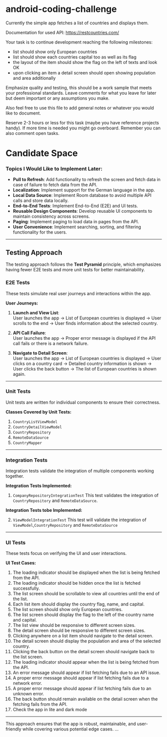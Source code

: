 # android-coding-challenge

Currently the simple app fetches a list of countries and displays them.

Documentation for used API: https://restcountries.com/

Your task is to continue development reaching the following milestones: 

- list should show only European countries
- list should show each countries capital too as well as its flag
- the layout of the item should show the flag on the left of texts and look OK
- upon clicking an item a detail screen should open showing population and area additionally

Emphasize quality and testing, this should be a work sample that meets your professional standards.
Leave comments for what you leave for later but deem important or any assumptions you make. 

Also feel free to use this file to add general notes or whatever you would like to document. 

Reserve 2-3 hours or less for this task (maybe you have reference projects handy). 
If more time is needed you might go overboard. Remember you can also comment open tasks. 

# Candidate Space

### Topics I Would Like to Implement Later:
- **Pull to Refresh**: Add functionality to refresh the screen and fetch data in case of failure to fetch data from the API.
- **Localization**: Implement support for the German language in the app.
- **Local Data Source**: Implement Room database to avoid multiple API calls and store data locally.
- **End-to-End Tests**: Implement End-to-End (E2E) and UI tests.
- **Reusable Design Components**: Develop reusable UI components to maintain consistency across screens.
- **Paging**: Implement paging to load data in pages from the API.
- **User Convenience**: Implement searching, sorting, and filtering functionality for the users.

---

## Testing Approach

The testing approach follows the **Test Pyramid** principle, which emphasizes having fewer E2E tests and more unit tests for better maintainability.

### E2E Tests
These tests simulate real user journeys and interactions within the app.

**User Journeys:**
1. **Launch and View List**:  
   User launches the app → List of European countries is displayed → User scrolls to the end → User finds information about the selected country.

2. **API Call Failure**:  
   User launches the app → Proper error message is displayed if the API call fails or there is a network failure.

3. **Navigate to Detail Screen**:  
   User launches the app → List of European countries is displayed → User clicks on a country card → Detailed country information is shown → User clicks the back button → The list of European countries is shown again.

---

### Unit Tests
Unit tests are written for individual components to ensure their correctness.

**Classes Covered by Unit Tests:**
1. `CountryListViewModel`
2. `CountryDetailViewModel`
3. `CountryRepository`
4. `RemoteDataSource`
5. `CountryMapper`

---

### Integration Tests
Integration tests validate the integration of multiple components working together.

**Integration Tests Implemented:**

1. `CompanyRepositoryIntegrationTest`
   This test validates the integration of `CountryRepository` and `RemoteDataSource`.

**Integration Tests tobe Implemented:**

2. `ViewModelIntegrationTest`
   This test will validate the integration of `ViewModel`,`CountryRepository` and `RemoteDataSource`

---

### UI Tests
These tests focus on verifying the UI and user interactions.

**UI Test Cases:**
1. The loading indicator should be displayed when the list is being fetched from the API.
2. The loading indicator should be hidden once the list is fetched successfully.
3. The list screen should be scrollable to view all countries until the end of the list.
4. Each list item should display the country flag, name, and capital.
5. The list screen should show only European countries.
6. The list screen should display the flag to the left of the country name and capital.
7. The list view should be responsive to different screen sizes.
8. The detail screen should be responsive to different screen sizes.
9. Clicking anywhere on a list item should navigate to the detail screen.
10. The detail screen should display the population and area of the selected country.
11. Clicking the back button on the detail screen should navigate back to the list screen.
12. The loading indicator should appear when the list is being fetched from the API.
13. An error message should appear if list fetching fails due to an API issue.
14. A proper error message should appear if list fetching fails due to a network error.
15. A proper error message should appear if list fetching fails due to an unknown error.
16. The back button should remain available on the detail screen when the fetching fails from the API.
17. Check the app in lite and dark mode
---

This approach ensures that the app is robust, maintainable, and user-friendly while covering various potential edge cases.
...
